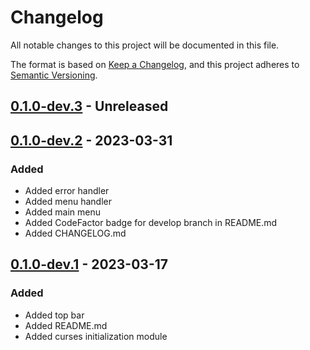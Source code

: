 # Changelog

All notable changes to this project will be documented in this file.

The format is based on [Keep a Changelog](https://keepachangelog.com/en/1.0.0/),
and this project adheres to [Semantic Versioning](https://semver.org/spec/v2.0.0.html).

## [0.1.0-dev.3] - Unreleased

## [0.1.0-dev.2] - 2023-03-31

### Added

- Added error handler
- Added menu handler
- Added main menu
- Added CodeFactor badge for develop branch in README.md
- Added CHANGELOG.md

## [0.1.0-dev.1] - 2023-03-17

### Added

- Added top bar
- Added README.md
- Added curses initialization module

[0.1.0-dev.3]: https://github.com/pufereq/simulat/compare/0.1.0-dev...develop
[0.1.0-dev.2]: https://github.com/pufereq/simulat/compare/0.1.0-dev.1...0.1.0-dev.2
[0.1.0-dev.1]: https://github.com/pufereq/simulat/commits/0.1.0-dev.1
